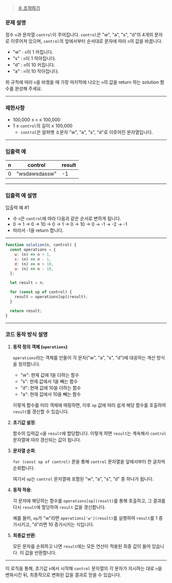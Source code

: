 > [수 조작하기](https://school.programmers.co.kr/learn/courses/30/lessons/181926)

### **문제 설명**

정수 `n`과 문자열 `control`이 주어집니다. `control`은 "w", "a", "s", "d"의 4개의 문자로 이루어져 있으며, `control`의 앞에서부터 순서대로 문자에 따라 `n`의 값을 바꿉니다.

- "w" : `n`이 1 커집니다.
- "s" : `n`이 1 작아집니다.
- "d" : `n`이 10 커집니다.
- "a" : `n`이 10 작아집니다.

위 규칙에 따라 `n`을 바꿨을 때 가장 마지막에 나오는 `n`의 값을 return 하는 solution 함수를 완성해 주세요.

---

### 제한사항

- 100,000 ≤ `n` ≤ 100,000
- 1 ≤ `control`의 길이 ≤ 100,000
  - `control`은 알파벳 소문자 "w", "a", "s", "d"로 이루어진 문자열입니다.

---

### 입출력 예

| n   | control       | result |
| --- | ------------- | ------ |
| 0   | "wsdawsdassw" | -1     |

---

### 입출력 예 설명

입출력 예 #1

- 수 `n`은 `control`에 따라 다음과 같은 순서로 변하게 됩니다.
- 0 → 1 → 0 → 10 → 0 → 1 → 0 → 10 → 0 → -1 → -2 → -1
- 따라서 -1을 return 합니다.

---

```jsx
function solution(n, control) {
  const operations = {
    w: (n) => n + 1,
    s: (n) => n - 1,
    d: (n) => n + 10,
    a: (n) => n - 10,
  };

  let result = n;

  for (const op of control) {
    result = operations[op](result);
  }

  return result;
}
```

---

### 코드 동작 방식 설명

1. **동작 정의 객체 (`operations`)**:

   `operations`라는 객체를 만들어 각 문자("w", "a", "s", "d")에 대응하는 계산 방식을 정의합니다.

   - "w": 현재 값에 1을 더하는 함수
   - "s": 현재 값에서 1을 빼는 함수
   - "d": 현재 값에 10을 더하는 함수
   - "a": 현재 값에서 10을 빼는 함수

   이렇게 함수를 미리 객체에 매핑하면, 이후 `op` 값에 따라 쉽게 해당 함수를 호출하여 `result`를 갱신할 수 있습니다.

2. **초기값 설정**:

   함수의 입력값 `n`을 `result`에 할당합니다. 이렇게 하면 `result`는 계속해서 `control` 문자열에 따라 갱신되는 값이 됩니다.

3. **문자열 순회**:

   `for (const op of control)` 문을 통해 `control` 문자열을 앞에서부터 한 글자씩 순회합니다.

   여기서 `op`는 `control` 문자열에 포함된 "w", "a", "s", "d" 중 하나가 됩니다.

4. **동작 적용**:

   각 문자에 해당하는 함수를 `operations[op](result)`를 통해 호출하고, 그 결과를 다시 `result`에 할당하여 `result` 값을 갱신합니다.

   예를 들어, `op`가 "w"라면 `operations['w'](result)`를 실행하여 `result`를 1 증가시키고, "d"라면 10 증가시키는 식입니다.

5. **최종값 반환**:

   모든 문자를 순회하고 나면 `result`에는 모든 연산이 적용된 최종 값이 들어 있습니다. 이 값을 반환합니다.

---

이 로직을 통해, 초기값 `n`에서 시작해 `control` 문자열의 각 문자가 지시하는 대로 `n`을 변화시킨 뒤, 최종적으로 변화된 값을 결과로 얻을 수 있습니다.
